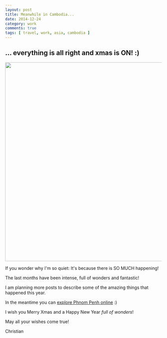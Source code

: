 ```yaml
---
layout: post
title: Meanwhile in Cambodia...
date: 2014-12-24
category: work
comments: true
tags: [ travel, work, asia, cambodia ]
---
```


## ... everything is all right and xmas is ON! :)

<a href="https://flic.kr/p/qvhqYR" target="_blank"><img src="https://farm9.staticflickr.com/8658/16083946641_3f6d131e33_z.jpg" width="640"></a>

If you wonder why I'm so quiet: It's because there is SO MUCH happening!

The last months have been intense, full of wonders and fantastic!

I am planning more posts to describe some of the amazing things that happened this year.

In the meantime you can [explore Phnom Penh online](https://www.google.com/maps/views/streetview/cambodia-highlights?gl=us) :)

I wish you Merry Xmas and a Happy New Year _full of wonders_!

May all your wishes come true!

Christian
